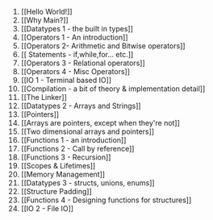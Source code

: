 1. [[Hello World!]]
2. [[Why Main?]]
3. [[Datatypes 1 - the built in types]]
4. [[Operators 1 - An introduction]]
5. [[Operators 2- Arithmetic and Bitwise operators]]
6. [[ Statements - if,while,for... etc.]]
7. [[Operators 3 - Relational operators]]
8. [[Operators 4 - Misc Operators]]
9. [[IO 1 - Terminal based IO]]
10. [[Compilation - a bit of theory & implementation detail]]
11. [[The Linker]]
12. [[Datatypes 2 - Arrays and Strings]]
13. [[Pointers]]
14. [[Arrays are pointers, except when they're not]]
15. [[Two dimensional arrays and pointers]]
16. [[Functions 1 - an introduction]]
17. [[Functions 2 - Call by reference]]
18. [[Functions 3 - Recursion]]
19. [[Scopes & Lifetimes]]
20. [[Memory Management]]
21. [[Datatypes 3 - structs, unions, enums]]
22. [[Structure Padding]]
23. [[Functions 4 - Designing functions for structures]]
24. [[IO 2 - File IO]]